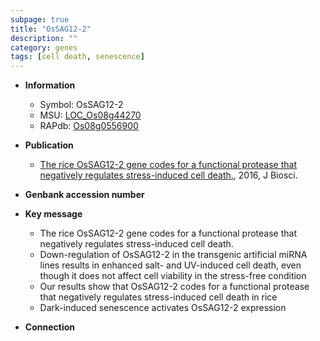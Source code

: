```yaml
---
subpage: true
title: "OsSAG12-2"
description: ""
category: genes
tags: [cell death, senescence]
---
```


* **Information**  
    + Symbol: OsSAG12-2  
    + MSU: [LOC_Os08g44270](http://rice.plantbiology.msu.edu/cgi-bin/ORF_infopage.cgi?orf=LOC_Os08g44270)  
    + RAPdb: [Os08g0556900](http://rapdb.dna.affrc.go.jp/viewer/gbrowse_details/irgsp1?name=Os08g0556900)  

* **Publication**  
    + [The rice OsSAG12-2 gene codes for a functional protease that negatively regulates stress-induced cell death.](http://www.ncbi.nlm.nih.gov/pubmed?term=The+rice+OsSAG12-2+gene+codes+for+a+functional+protease+that+negatively+regulates+stress-induced+cell+death.%5BTitle%5D), 2016, J Biosci.

* **Genbank accession number**  

* **Key message**  
    + The rice OsSAG12-2 gene codes for a functional protease that negatively regulates stress-induced cell death.
    + Down-regulation of OsSAG12-2 in the transgenic artificial miRNA lines results in enhanced salt- and UV-induced cell death, even though it does not affect cell viability in the stress-free condition
    + Our results show that OsSAG12-2 codes for a functional protease that negatively regulates stress-induced cell death in rice
    + Dark-induced senescence activates OsSAG12-2 expression

* **Connection**  



